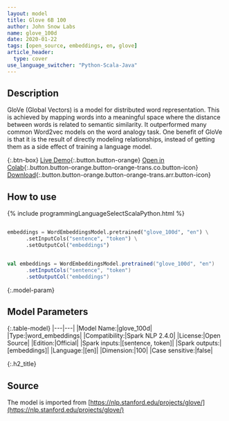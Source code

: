 ```yaml
---
layout: model
title: Glove 6B 100
author: John Snow Labs
name: glove_100d
date: 2020-01-22
tags: [open_source, embeddings, en, glove]
article_header:
  type: cover
use_language_switcher: "Python-Scala-Java"
---
```


## Description
GloVe (Global Vectors) is a model for distributed word representation. This is achieved by mapping words into a meaningful space where the distance between words is related to semantic similarity. It outperformed many common Word2vec models on the word analogy task. One benefit of GloVe is that it is the result of directly modeling relationships, instead of getting them as a side effect of training a language model.

{:.btn-box}
[Live Demo](https://demo.johnsnowlabs.com/public/NER_EN/){:.button.button-orange}
[Open in Colab](https://colab.research.google.com/github/JohnSnowLabs/spark-nlp-workshop/blob/master/jupyter/training/english/dl-ner/ner_dl.ipynb){:.button.button-orange.button-orange-trans.co.button-icon}
[Download](https://s3.amazonaws.com/auxdata.johnsnowlabs.com/public/models/glove_100d_en_2.4.0_2.4_1579690104032.zip){:.button.button-orange.button-orange-trans.arr.button-icon}

## How to use 

<div class="tabs-box" markdown="1">

{% include programmingLanguageSelectScalaPython.html %}

```python

embeddings = WordEmbeddingsModel.pretrained("glove_100d", "en") \
      .setInputCols("sentence", "token") \
      .setOutputCol("embeddings")
```

```scala

val embeddings = WordEmbeddingsModel.pretrained("glove_100d", "en")
      .setInputCols("sentence", "token")
      .setOutputCol("embeddings")
```

</div>

{:.model-param}
## Model Parameters

{:.table-model}
|---|---|
|Model Name:|glove_100d|
|Type:|word_embeddings|
|Compatibility:|Spark NLP 2.4.0|
|License:|Open Source|
|Edition:|Official|
|Spark inputs:|[sentence, token]|
|Spark outputs:|[embeddings]|
|Language:|[en]|
|Dimension:|100|
|Case sensitive:|false|


{:.h2_title}
## Source
The model is imported from [https://nlp.stanford.edu/projects/glove/](https://nlp.stanford.edu/projects/glove/)
